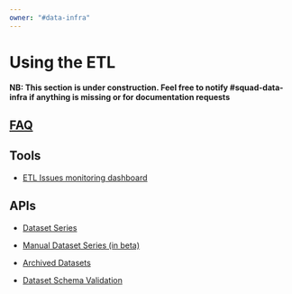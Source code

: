 ```yaml
---
owner: "#data-infra"
---
```


<!-- markdownlint-disable-file -->

# Using the ETL

**NB: This section is under construction. Feel free to notify #squad-data-infra if anything is missing or for documentation requests**

## [FAQ](FAQ.md)

## Tools

* [ETL Issues monitoring dashboard](https://nubank.splunkcloud.com/en-US/app/search/etl__dataset_issues_monitoring?earliest=%40d&latest=now&form.squad=*)

## APIs

* [Dataset Series](dataset_series.md)

* [Manual Dataset Series (in beta)](manual_dataset_series.md)

* [Archived Datasets](archived_datasets.md)

* [Dataset Schema Validation](schema_validations.md)
